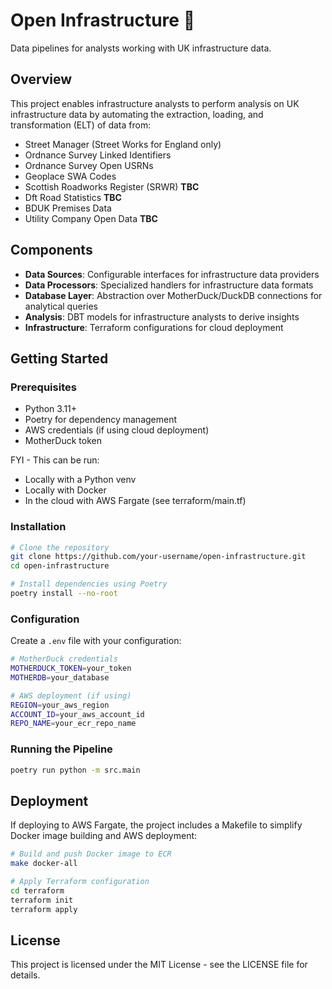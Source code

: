 # Open Infrastructure 🚙

Data pipelines for analysts working with UK infrastructure data.

## Overview

This project enables infrastructure analysts to perform analysis on UK infrastructure data by automating the extraction, loading, and transformation (ELT) of data from:

- Street Manager (Street Works for England only)
- Ordnance Survey Linked Identifiers
- Ordnance Survey Open USRNs
- Geoplace SWA Codes
- Scottish Roadworks Register (SRWR) **TBC**
- Dft Road Statistics **TBC**
- BDUK Premises Data
- Utility Company Open Data **TBC**

## Components

- **Data Sources**: Configurable interfaces for infrastructure data providers
- **Data Processors**: Specialized handlers for infrastructure data formats
- **Database Layer**: Abstraction over MotherDuck/DuckDB connections for analytical queries
- **Analysis**: DBT models for infrastructure analysts to derive insights
- **Infrastructure**: Terraform configurations for cloud deployment

## Getting Started

### Prerequisites

- Python 3.11+
- Poetry for dependency management
- AWS credentials (if using cloud deployment)
- MotherDuck token

FYI - This can be run:

- Locally with a Python venv
- Locally with Docker
- In the cloud with AWS Fargate (see terraform/main.tf)

### Installation

```bash
# Clone the repository
git clone https://github.com/your-username/open-infrastructure.git
cd open-infrastructure

# Install dependencies using Poetry
poetry install --no-root
```

### Configuration

Create a `.env` file with your configuration:

```zsh
# MotherDuck credentials
MOTHERDUCK_TOKEN=your_token
MOTHERDB=your_database

# AWS deployment (if using)
REGION=your_aws_region
ACCOUNT_ID=your_aws_account_id
REPO_NAME=your_ecr_repo_name
```

### Running the Pipeline

```bash
poetry run python -m src.main
```

## Deployment

If deploying to AWS Fargate, the project includes a Makefile to simplify Docker image building and AWS deployment:

```bash
# Build and push Docker image to ECR
make docker-all

# Apply Terraform configuration
cd terraform
terraform init
terraform apply
```

## License

This project is licensed under the MIT License - see the LICENSE file for details.

